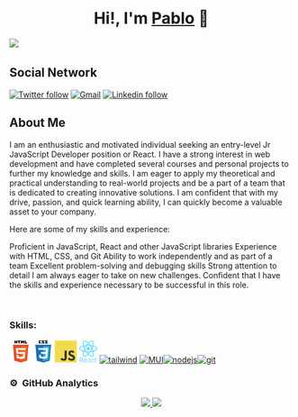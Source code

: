 <div align="center">
<h1 align="center">Hi!, I'm <a href="https://www.linkedin.com/in/pablo-n-1a4a3669/">Pablo</a> 👋</h1>
</div>
<img src="https://i.imgur.com/fY9aouP.png">


## Social Network
[![Twitter follow](https://img.shields.io/badge/Twitter-1DA1F2?style=for-the-badge&logo=twitter&logoColor=white)](https://twitter.com/HeraDev10)
[![Gmail](https://img.shields.io/badge/Gmail-D14836?style=for-the-badge&logo=gmail&logoColor=white)](mailto:pnunfe@gmail.com)
[![Linkedin follow](https://img.shields.io/badge/LinkedIn-0077B5?style=for-the-badge&logo=linkedin&logoColor=white)](https://www.linkedin.com/in/pablo-n-1a4a3669)


## About Me

I am an enthusiastic and motivated individual seeking an entry-level Jr JavaScript Developer position or React. I have a strong interest in web development and have completed several courses and personal projects to further my knowledge and skills. I am eager to apply my theoretical and practical understanding to real-world projects and be a part of a team that is dedicated to creating innovative solutions. I am confident that with my drive, passion, and quick learning ability, I can quickly become a valuable asset to your company.

Here are some of my skills and experience:

Proficient in JavaScript, React and other JavaScript libraries
Experience with HTML, CSS, and Git
Ability to work independently and as part of a team
Excellent problem-solving and debugging skills
Strong attention to detail
I am always eager to take on new challenges. Confident that I have the skills and experience necessary to be successful in this role.

<br>

<h3 align="left">Skills:</h3>
<p align="left"><a href="https://www.w3.org/html/" target="_blank" rel="noreferrer"> <img src="https://raw.githubusercontent.com/devicons/devicon/master/icons/html5/html5-original-wordmark.svg" alt="html5" width="40" height="40"/></a><a href="https://www.w3schools.com/css/" target="_blank" rel="noreferrer"><img src="https://raw.githubusercontent.com/devicons/devicon/master/icons/css3/css3-original-wordmark.svg" alt="css3" width="40" height="40"/></a><a href="https://developer.mozilla.org/en-US/docs/Web/JavaScript" target="_blank" rel="noreferrer"><img src="https://raw.githubusercontent.com/devicons/devicon/master/icons/javascript/javascript-original.svg" alt="javascript" width="40" height="40"/></a><a href="https://www.w3schools.com/react/" target="_blank" rel="noreferrer"><img src="https://raw.githubusercontent.com/devicons/devicon/master/icons/react/react-original-wordmark.svg" alt="react" width="40" height="40"/></a><a href="https://v2.tailwindcss.com/docs" target="_blank" rel="noreferrer"><img src="https://cdn.jsdelivr.net/gh/devicons/devicon/icons/tailwindcss/tailwindcss-plain.svg" alt="tailwind" width="40" height="40"/></a> <a href="https://mui.com/material-ui/getting-started/" target="_blank" rel="noreferrer"><img src="https://cdn.jsdelivr.net/gh/devicons/devicon/icons/materialui/materialui-plain.svg" alt="MUI" width="40" height="40"/></a><a href="https://www.w3schools.com/nodejs/default.asp" target="_blank" rel="noreferrer"><img src="https://cdn.jsdelivr.net/gh/devicons/devicon/icons/nodejs/nodejs-original.svg" alt="nodejs" width="40" height="40"/></a><a href="https://www.w3schools.com/git/default.asp" target="_blank" rel="noreferrer"><img src="https://cdn.jsdelivr.net/gh/devicons/devicon/icons/git/git-plain.svg" alt="git" width="40" height="40"/></a></p>



### ⚙️ &nbsp;GitHub Analytics

<p align="center">
<a href="https://github.com/PabDev3">
  <img height="180em" src="https://github-readme-stats-eight-theta.vercel.app/api?username=PavDev3&show_icons=true&theme=algolia&include_all_commits=true&count_private=true"/>
  <img height="180em" src="https://github-readme-stats-eight-theta.vercel.app/api/top-langs/?username=PavDev3&layout=compact&langs_count=8&theme=algolia"/>
</a>
</p>
